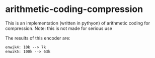 # arithmetic-coding-compression

This is an implementation (written in pythyon) of arithmetic coding for compression.
Note: this is not made for serious use

The results of this encoder are:

```
enwik4: 10k --> 7k
enwik5: 100k --> 63k

```
